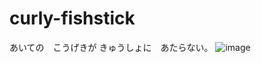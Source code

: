 # curly-fishstick
あいての　こうげきが きゅうしょに　あたらない。
![image](https://github.com/user-attachments/assets/95f7df29-67ee-448d-9194-dfce35390ff3)

